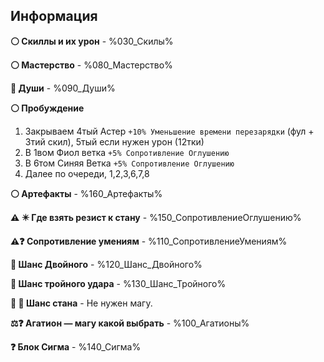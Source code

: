 ## Информация

**⚪ Скиллы и их урон**  - %030_Скилы%

**⚪ Мастерство** - %080_Мастерство%

**💠 Души** -  %090_Души%

**⚪ Пробуждение**  
1. Закрываем 4тый Астер `+10% Уменьшение времени перезарядки` (фул + 3тий скил), 5тый если нужен урон (12тки)
2. В 1вом Фиол ветка `+5% Сопротивление Оглушению`
3. В 6том Синяя Ветка  `+5% Сопротивление Оглушению`
4. Далее по очереди, 1,2,3,6,7,8

**⚪ Артефакты** - %160_Артефакты%

**⚠️ ✴️ Где взять резист к стану** - %150_СопротивлениеОглушению%

**⚠️❓ Сопротивление умениям** - %110_СопротивлениеУмениям%

**🥇 Шанс Двойного**  - %120_Шанс_Двойного%

**🥇 Шанс тройного удара** - %130_Шанс_Тройного%

**🚫 🔨 Шанс стана** - Не нужен магу.

**⚖️❓ Агатион — магу какой выбрать** - %100_Агатионы%

**❓ Блок Сигма** - %140_Сигма%
